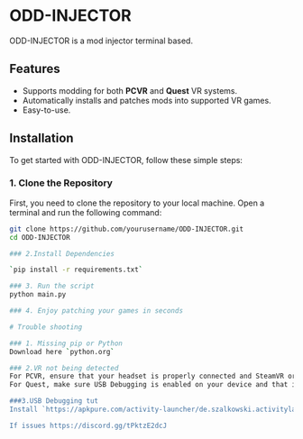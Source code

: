 # ODD-INJECTOR

ODD-INJECTOR is a mod injector terminal based.

## Features

- Supports modding for both **PCVR** and **Quest** VR systems.
- Automatically installs and patches mods into supported VR games.
- Easy-to-use.

## Installation

To get started with ODD-INJECTOR, follow these simple steps:

### 1. Clone the Repository

First, you need to clone the repository to your local machine. Open a terminal and run the following command:

```bash
git clone https://github.com/yourusername/ODD-INJECTOR.git
cd ODD-INJECTOR

### 2.Install Dependencies

`pip install -r requirements.txt`

### 3. Run the script
python main.py

### 4. Enjoy patching your games in seconds

# Trouble shooting

### 1. Missing pip or Python
Download here `python.org`

### 2.VR not being detected
For PCVR, ensure that your headset is properly connected and SteamVR or Oculus software is running.
For Quest, make sure USB Debugging is enabled on your device and that it's connected via USB to your PC.

###3.USB Debugging tut
Install `https://apkpure.com/activity-launcher/de.szalkowski.activitylauncher/amp` to your quest, then go to Settings > Developer Options > USB Debugging

If issues https://discord.gg/tPktzE2dcJ
